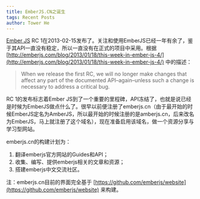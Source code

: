 ```yaml
---
title: EmberJS.CN之诞生
tags: Recent Posts
author: Tower He
---
```


[Ember JS](http://emberjs.com) RC
1在2013-02-15发布了。关注和使用EmberJS已经一年有余了，鉴于其API一直没有稳定，所以一直没有在正式的项目中采用。根据 [http://emberjs.com/blog/2013/01/18/this-week-in-ember-js-4/](http://emberjs.com/blog/2013/01/18/this-week-in-ember-js-4/) 中的描述：

> When we release the first RC, we will no longer make changes that
> affect any part of the documented API–again–unless such a change is
> necessary to address a critical bug.

RC 1的发布标志着Ember
JS到了一个重要的里程碑，API冻结了，也就是说已经是时候为EmberJS做点什么了。很早以前便注册了emberjs.cn（由于最开始的时候EmberJS定名为AmberJS，所以最开始的时候注册的是amberjs.cn，后来改名为EmberJS，马上就注册了这个域名），现在准备启用该域名，做一个资源分享与学习型网站。

emberjs.cn的构建计划为：

1. 翻译emberjs官方网站的Guides和API；
2. 收集、编写、提供emberjs相关的文章和资源；
3. 搭建emberjs中文交流社区。

注：emberjs.cn目前的界面完全基于 [https://github.com/emberjs/website](https://github.com/emberjs/website)
来构建。
